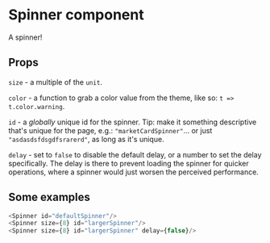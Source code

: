 # Spinner component

A spinner!

## Props

`size` - a multiple of the `unit`.

`color` - a function to grab a color value from the theme, like so: `t => t.color.warning`.

`id` - a _globally_ unique id for the spinner. Tip: make it something descriptive that's unique for the page,
e.g.: `"marketCardSpinner"`... or just `"asdasdsfdsgdfsrarerd"`, as long as it's unique.

`delay` - set to `false` to disable the default delay, or a number to set the delay specifically. The delay is there to
prevent loading the spinner for quicker operations, where a spinner would just worsen the perceived performance.

## Some examples

```javascript
<Spinner id="defaultSpinner"/>
<Spinner size={8} id="largerSpinner"/>
<Spinner size={8} id="largerSpinner" delay={false}/>
```

